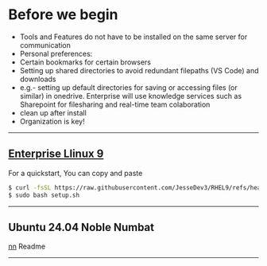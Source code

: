 # Before we begin
- Tools and Features do not have to be installed on the same server for communication
- Personal preferences: 
- Certain bookmarks for certain browsers
- Setting up shared directories to avoid redundant filepaths (VS Code) and downloads
- e.g.- setting up default directories for saving or accessing files (or similar) in onedrive. Enterprise will use knowledge services such as Sharepoint for filesharing and real-time team colaboration
- clean up after install
- Organization is key!

---

## [Enterprise Llinux 9](https://github.com/JesseDev3/linuxqk/blob/main/readme_el9.md) 
For a quickstart, You can copy and paste 
```bash
$ curl -fsSL https://raw.githubusercontent.com/JesseDev3/RHEL9/refs/heads/main/setup.sh -o setup.sh
$ sudo bash setup.sh
```

---

## Ubuntu 24.04 Noble Numbat
[nn](https://github.com/JesseDev3/linuxqk/blob/main/readme_el9.md) Readme

---
